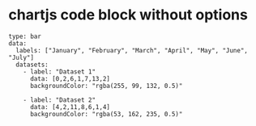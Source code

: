 # chartjs code block without options

```somethingelse
type: bar
data:
  labels: ["January", "February", "March", "April", "May", "June", "July"]
  datasets:
    - label: "Dataset 1"
      data: [0,2,6,1,7,13,2]
      backgroundColor: "rgba(255, 99, 132, 0.5)"

    - label: "Dataset 2"
      data: [4,2,11,8,6,1,4]
      backgroundColor: "rgba(53, 162, 235, 0.5)"
```
